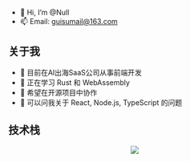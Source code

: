 - 👋 Hi, I’m @Null
- 📫 Email: guisumail@163.com
  
## 关于我
  
- 👀 目前在AI出海SaaS公司从事前端开发
- 🌱 正在学习 Rust 和 WebAssembly
- 👯 希望在开源项目中协作
- 💬 可以问我关于 React, Node.js, TypeScript 的问题


## 技术栈

<p align="center">
  <a href="https://skillicons.dev">
    <img src="https://skillicons.dev/icons?i=git,vscode,react,js,ts,webpack,nodejs,nestjs,md" />
  </a>
</p>
